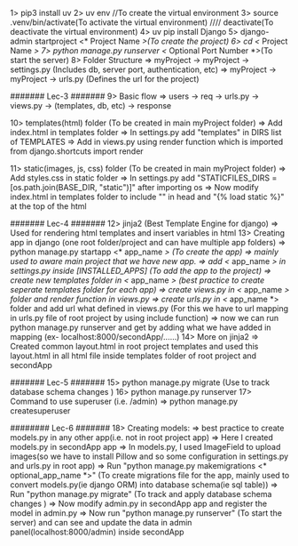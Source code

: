 1> pip3 install uv
2> uv env //To create the virtual environment
3> source .venv/bin/activate(To activate the virtual environment)  //// deactivate(To deactivate the virtual environment)
4> uv pip install Django
5> django-admin startproject <* Project Name *>(To create the project)
6> cd <* Project Name *> 
7> python manage.py runserver <* Optional Port Number *>(To start the server)
8> Folder Structure
    => myProject -> myProject -> settings.py (Includes db, server port, authentication, etc)
    => myProject -> myProject -> urls.py (Defines the url for the project)

####### Lec-3 #######
9> Basic flow
    => users -> req -> urls.py -> views.py -> (templates, db, etc) ->  response

10> templates(html) folder (To be created in main myProject folder)
    => Add index.html in templates folder
    => In settings.py add "templates" in DIRS list of TEMPLATES
    => Add in views.py using render function which is imported from django.shortcuts import render

11> static(images, js, css) folder (To be created in main myProject folder)
    => Add styles.css in static folder
    => In settings.py add "STATICFILES_DIRS = [os.path.join(BASE_DIR, "static")]" after importing os
    => Now modify index.html in templates folder to include "<link rel="stylesheet" href="{% static 'styles.css' %}">" in head and "{% load static %}" at the top of the html

####### Lec-4 #######
12> jinja2 (Best Template Engine for django) => Used for rendering html templates and insert variables  in html
13> Creating app in django (one root folder/project and can have multiple app folders) 
    => python manage.py startapp <* app_name *> (To create the app) => mainly used to aware main project that we have new app.
    => add <* app_name *> in settings.py inside [INSTALLED_APPS] (To add the app to the project)
    => create new templates folder in <* app_name *> (best practice to create seperate templates folder for each app)
    => create views.py in <* app_name *> folder and render function in views.py
    => create urls.py in <* app_name *> folder and add url what defined in views.py (For this we have to url mapping in urls.py file of root project by using include function)
    => now we can run python manage.py runserver and get by adding what we have added in mapping (ex- localhost:8000/secondApp/......)
14> More on jinja2
    => Created common layout.html in root project templates and used this layout.html in all html file inside templates folder of root project and secondApp

####### Lec-5 #######
15> python manage.py migrate (Use to track database schema changes )
16> python manage.py runserver
17> Command to use superuser (i.e. /admin) 
    => python manage.py createsuperuser

######## Lec-6 #######
18> Creating models:
    => best practice to create models.py in any other app(i.e. not in root project app)
    => Here I created models.py in secondApp app
    => In models.py, I used ImageField to upload images(so we have to install Pillow and so some configuration in settings.py and urls.py in root app)
    => Run "python manage.py makemigrations <* optional_app_name *>" (To create migrations file for the app, mainly used to convert models.py(ie django ORM) into database schema(ie sql table)) 
    => Run "python manage.py migrate" (To track and apply database schema changes )
    => Now modify admin.py in secondApp app and register the model in admin.py
    => Now run "python manage.py runserver" (To start the server) and can see and update the data in admin panel(localhost:8000/admin) inside secondApp